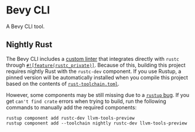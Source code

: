 # Bevy CLI

A Bevy CLI tool.

## Nightly Rust

The Bevy CLI includes a [custom linter](bevy_lint) that integrates directly with `rustc` through [`#![feature(rustc_private)]`](https://doc.rust-lang.org/nightly/unstable-book/language-features/rustc-private.html). Because of this, building this project requires nightly Rust with the `rustc-dev` component. If you use Rustup, a pinned version will be automatically installed when you compile this project based on the contents of [`rust-toolchain.toml`](rust-toolchain.toml).

However, some components may be still missing due to a [`rustup` bug](https://github.com/rust-lang/rustup/issues/3255). If you get `can't find crate` errors when trying to build, run the following commands to manually add the required components:

```
rustup component add rustc-dev llvm-tools-preview
rustup component add --toolchain nightly rustc-dev llvm-tools-preview
```
